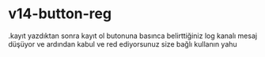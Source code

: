 # v14-button-reg
.kayıt yazdıktan sonra kayıt ol butonuna basınca belirttiğiniz log kanalı mesaj düşüyor ve ardından kabul ve red ediyorsunuz size bağlı kullanın yahu
